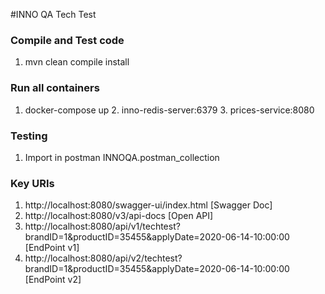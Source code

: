 #INNO QA Tech Test

### Compile and Test code
1. mvn clean compile install

### Run all containers
1. docker-compose up
   2. inno-redis-server:6379
   3. prices-service:8080

### Testing
1. Import in postman INNOQA.postman_collection

### Key URIs
1. http://localhost:8080/swagger-ui/index.html [Swagger Doc]
2. http://localhost:8080/v3/api-docs [Open API]
3. http://localhost:8080/api/v1/techtest?brandID=1&productID=35455&applyDate=2020-06-14-10:00:00 [EndPoint v1]
4. http://localhost:8080/api/v2/techtest?brandID=1&productID=35455&applyDate=2020-06-14-10:00:00 [EndPoint v2]
